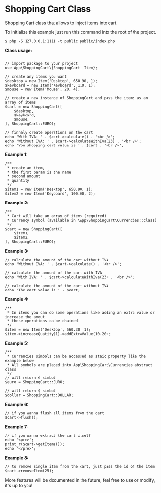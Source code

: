 # Shopping Cart Class
Shopping Cart class that allows to inject items into cart.

To initialize this example just run this command into the root of the project.

```
$ php -S 127.0.0.1:1111 -t public public/index.php
```

**Class usage:**
```

// import package to your project
use App\ShoppingCart\{ShoppingCart, Item};

// create any items you want
$desktop = new Item('Desktop', 650.90, 1);
$keyboard = new Item('Keyboard', 110, 1);
$mouse = new Item('Mouse', 20, 4);

// create a new instance of ShoppingCart and pass the items as an array of items
$cart = new ShoppingCart([
    $desktop,
    $keyboard,
    $mouse,
], ShoppingCart::EURO);

// finnaly create operations on the cart
echo 'With IVA: ' . $cart->calculate() . '<br />';
echo 'Without IVA: ' . $cart->calculateWithIva(23) . '<br />';
echo 'You shopping cart value is ' . $cart . '<br />';

```

**Example 1:**
```
/**
 * create an item,
 * the first param is the name
 * second amount
 * quantity
 */
$item1 = new Item('Desktop', 650.90, 1);
$item2 = new Item('Keyboard', 100.00, 2);
```

**Example 2:**
```
/**
 * Cart will take an array of items (required)
 * Currency symbol (available in \App\ShoppingCart\Currencies::class)
 */
$cart = new ShoppingCart([
    $item1,
    $item2,
], ShoppingCart::EURO);
``` 
 
 **Example 3:**
 ```
// calculate the amount of the cart without IVA 
echo 'Without IVA: ' . $cart->calculate() . '<br />';

// calculate the amount of the cart with IVA 
echo 'With IVA: ' . $cart->calculateWithIva(23) . '<br />';

// calculate the amount of the cart without IVA 
echo 'The cart value is ' . $cart;
 ```
 
 **Example 4:**
 ```
 /**
  * In items you can do some operations like adding an extra value or increase the amout
  * these operations ca be chained
  */
$item = new Item('Desktop', 560.30, 1);
$item->increaseQuatity(1)->addExtraValue(10.20);
 ```
 **Example 5:**
 ```
 /**
  * Currencies simbols can be accessed as staic property like the example below
  * All symbols are placed into App\ShoppingCart\Currencies abstract class
  */
 // will return € simbol
 $euro = ShoppingCart::EURO;
  
 // will return $ simbol
 $dollar = ShoppingCart::DOLLAR;
 ```
 
 **Example 6:**
 ```
 // if you wanna flush all items from the cart
 $cart->flush();
 ```
 
 **Example 7:**
 ```
 // if you wanna extract the cart itself
 echo '<pre>';
 print_r($cart->getItems());
 echo '</pre>';
 ```

 **Example 8:**
 ```
 // to remove single item from the cart, just pass the id of the item
 $cart->removeItem(25);
 ```
 
 More features will be documented in the future, feel free to use or modify, it's up to you!
